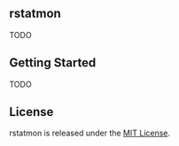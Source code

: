 ## rstatmon

TODO

## Getting Started

TODO

## License

rstatmon is released under the [MIT License](http://www.opensource.org/licenses/MIT).